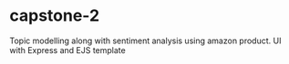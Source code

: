 # capstone-2
Topic modelling along with sentiment analysis using amazon product. UI with Express and EJS template
